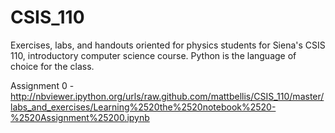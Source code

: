 CSIS_110
========

Exercises, labs, and handouts oriented for physics students for Siena's CSIS 110, introductory computer science course. Python is the language of choice for the class. 


Assignment 0 - http://nbviewer.ipython.org/urls/raw.github.com/mattbellis/CSIS_110/master/labs_and_exercises/Learning%2520the%2520notebook%2520-%2520Assignment%25200.ipynb
